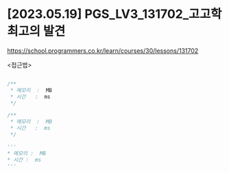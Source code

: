 #   [2023.05.19] PGS_LV3_131702_고고학 최고의 발견
https://school.programmers.co.kr/learn/courses/30/lessons/131702

<접근법>

```
```




```java
/**
 * 메모리  :  MB
 * 시간   :  ms
 */
```



```js
/**
 * 메모리  :  MB
 * 시간   :  ms
 */
```




```python
'''
* 메모리 :  MB
* 시간 :  ms
'''
```
